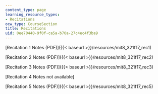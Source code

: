 ```yaml
---
content_type: page
learning_resource_types:
- Recitations
ocw_type: CourseSection
title: Recitations
uid: 0ee70440-9f0f-ca5a-b70a-27c4ec4f3ba9
---
```


[Recitation 1 Notes (PDF)]({{< baseurl >}}/resources/mit8_321f17_rec1)

[Recitation 2 Notes (PDF)]({{< baseurl >}}/resources/mit8_321f17_rec2)

[Recitation 3 Notes (PDF)]({{< baseurl >}}/resources/mit8_321f17_rec3)

\[Recitation 4 Notes not available\]

[Recitation 5 Notes (PDF)]({{< baseurl >}}/resources/mit8_321f17_rec5)